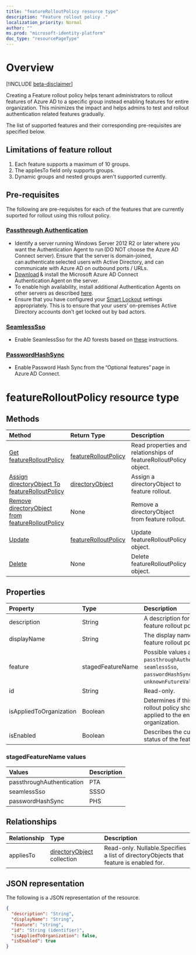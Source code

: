 ```yaml
---
title: "featureRolloutPolicy resource type"
description: "Feature rollout policy ."
localization_priority: Normal
author: ""
ms.prod: "microsoft-identity-platform"
doc_type: "resourcePageType"
---
```


# Overview

[!INCLUDE [beta-disclaimer](../../includes/beta-disclaimer.md)]

Creating a Feature rollout policy helps tenant administrators to rollout features of Azure AD to a specific group instead enabling features for entire organization. This minimizes the impact and helps admins to test and rollout authentication related features gradually.

The list of supported features and their corresponding pre-requisites are specified below.

## Limitations of feature rollout

1. Each feature supports a maximum of 10 groups.
2. The appliesTo field only supports groups.
3. Dynamic groups and nested groups aren't supported currently.

## Pre-requisites

The following are pre-requisites for each of the features that are currently suported for rollout using this rollout policy.

### [Passthrough Authentication](https://docs.microsoft.com/en-us/azure/active-directory/hybrid/how-to-connect-pta)

* Identify a server running Windows Server 2012 R2 or later where you want the Authentication Agent to run (DO NOT choose the Azure AD Connect server). Ensure that the server is domain-joined, can authenticate selected users with Active Directory, and can communicate with Azure AD on outbound ports / URLs.
* [Download](https://aka.ms/getauthagent) & install the Microsoft Azure AD Connect Authentication Agent on the server.
* To enable high availability, install additional Authentication Agents on other servers as described [here](https://docs.microsoft.com/en-us/azure/active-directory/hybrid/how-to-connect-pta-quick-start#step-4-ensure-high-availability).
* Ensure that you have configured your [Smart Lockout](https://docs.microsoft.com/en-us/azure/active-directory/authentication/howto-password-smart-lockout) settings appropriately. This is to ensure that your users’ on-premises Active Directory accounts don’t get locked out by bad actors.

### [SeamlessSso](https://docs.microsoft.com/en-us/azure/active-directory/hybrid/how-to-connect-sso)

* Enable SeamlessSso for the AD forests based on [these](https://docs.microsoft.com/en-us/azure/active-directory/hybrid/tshoot-connect-sso#manual-reset-of-the-feature) instructions.

### [PasswordHashSync](https://docs.microsoft.com/en-us/azure/active-directory/hybrid/whatis-phs)

* Enable Password Hash Sync from the “Optional features” page in Azure AD Connect.

# featureRolloutPolicy resource type

## Methods

| Method       | Return Type | Description |
|:-------------|:------------|:------------|
| [Get featureRolloutPolicy](../api/featurerolloutpolicy-get.md) | [featureRolloutPolicy](featurerolloutpolicy.md) | Read properties and relationships of featureRolloutPolicy object. |
| [Assign directoryObject To featureRolloutPolicy](../api/featurerolloutpolicy-post-appliesto.md) | [directoryObject](directoryobject.md) | Assign a directoryObject to feature rollout. |
| [Remove directoryObject from featureRolloutPolicy](../api/featurerolloutpolicy-delete-appliesto.md) | None | Remove a directoryObject from feature rollout. |
| [Update](../api/featurerolloutpolicy-update.md) | [featureRolloutPolicy](featurerolloutpolicy.md) | Update featureRolloutPolicy object. |
| [Delete](../api/featurerolloutpolicy-delete.md) | None | Delete featureRolloutPolicy object. |

## Properties

| Property     | Type        | Description |
|:-------------|:------------|:------------|
|description|String|A description for this feature rollout policy.|
|displayName|String|The display name for this  feature rollout policy.|
|feature|stagedFeatureName| Possible values are: `passthroughAuthentication`, `seamlessSso`, `passwordHashSync`, `unknownFutureValue`.|
|id|String| Read-only.|
|isAppliedToOrganization|Boolean|Determines if this feature rollout policy should be applied to the entire organization.|
|isEnabled|Boolean|Describes the current status of the feature rollout.|

### stagedFeatureName values

| Values | Description |
|:-------------|:------------|
|passthroughAuthentication| PTA|
|seamlessSso| SSSO|
|passwordHashSync| PHS|

## Relationships

| Relationship | Type        | Description |
|:-------------|:------------|:------------|
|appliesTo|[directoryObject](directoryobject.md) collection| Read-only. Nullable.Specifies a list of directoryObjects that feature is enabled for.|

## JSON representation

The following is a JSON representation of the resource.

<!-- {
  "blockType": "resource",
  "optionalProperties": [

  ],
  "@odata.type": "microsoft.graph.featureRolloutPolicy",
  "baseType": "",
  "keyProperty": "id"
}-->

```json
{
  "description": "String",
  "displayName": "String",
  "feature": "string",
  "id": "String (identifier)",
  "isAppliedToOrganization": false,
  "isEnabled": true
}
```

<!-- uuid: 16cd6b66-4b1a-43a1-adaf-3a886856ed98
2019-02-04 14:57:30 UTC -->
<!-- {
  "type": "#page.annotation",
  "description": "featureRolloutPolicy resource",
  "keywords": "",
  "section": "documentation",
  "tocPath": ""
}-->